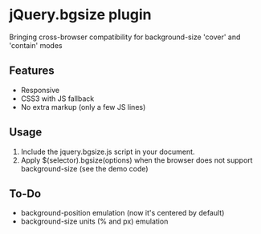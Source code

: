 jQuery.bgsize plugin
=====

Bringing cross-browser compatibility for background-size 'cover' and 'contain' modes

Features
------------
* Responsive
* CSS3 with JS fallback
* No extra markup (only a few JS lines)

Usage
------------
1. Include the jquery.bgsize.js script in your document.
2. Apply $(selector).bgsize(options) when the browser does not support background-size (see the demo code)

To-Do
------------
* background-position emulation (now it's centered by default)
* background-size units (% and px) emulation